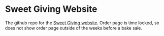 # Sweet Giving Website

The github repo for the [Sweet Giving website](sweetgiving.pages.dev). Order page is time locked, so does not show order page outside of the weeks before a bake sale.